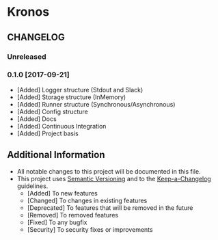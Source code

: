 # Kronos

## CHANGELOG

### Unreleased

### 0.1.0 [2017-09-21]
- [Added] Logger structure (Stdout and Slack)
- [Added] Storage structure (InMemory)
- [Added] Runner structure (Synchronous/Asynchronous)
- [Added] Config structure
- [Added] Docs
- [Added] Continuous Integration
- [Added] Project basis

## Additional Information
- All notable changes to this project will be documented in this file.
- This project uses [Semantic Versioning](http://semver.org/) and to the [Keep-a-Changelog](https://github.com/olivierlacan/keep-a-changelog) guidelines.
   - [Added] To new features
   - [Changed] To changes in existing features
   - [Deprecated] To features that will be removed in the future
   - [Removed] To removed features
   - [Fixed] To any bugfix
   - [Security] To security fixes or improvements

